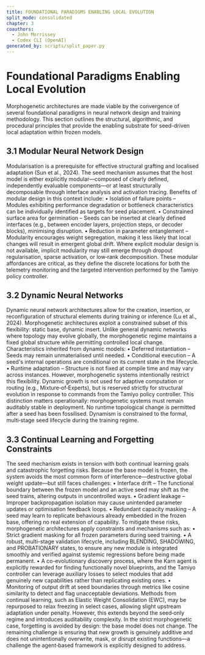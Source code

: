 ```yaml
---
title: FOUNDATIONAL PARADIGMS ENABLING LOCAL EVOLUTION
split_mode: consolidated
chapter: 3
coauthors:
  - John Morrissey
  - Codex CLI (OpenAI)
generated_by: scripts/split_paper.py
---
```


# Foundational Paradigms Enabling Local Evolution
Morphogenetic architectures are made viable by the convergence of several foundational paradigms in neural network design and training methodology. This section outlines the structural, algorithmic, and procedural principles that provide the enabling substrate for seed-driven local adaptation within frozen models.
## 3.1 Modular Neural Network Design
Modularisation is a prerequisite for effective structural grafting and localised adaptation (Sun et al., 2024). The seed mechanism assumes that the host model is either explicitly modular—composed of clearly defined, independently evaluable components—or at least structurally decomposable through interface analysis and activation tracing.
Benefits of modular design in this context include:
• Isolation of failure points – Modules exhibiting performance degradation or bottleneck characteristics can be individually identified as targets for seed placement.
• Constrained surface area for germination – Seeds can be inserted at clearly defined interfaces (e.g., between encoder layers, projection steps, or decoder blocks), minimising disruption.
• Reduction in parameter entanglement – Modularity encourages weight segregation, making it less likely that local changes will result in emergent global drift.
Where explicit modular design is not available, implicit modularity may still emerge through dropout regularisation, sparse activation, or low‑rank decomposition. These modular affordances are critical, as they define the discrete locations for both the telemetry monitoring and the targeted intervention performed by the Tamiyo policy controller.
## 3.2 Dynamic Neural Networks
Dynamic neural network architectures allow for the creation, insertion, or reconfiguration of structural elements during training or inference (Lu et al., 2024). Morphogenetic architectures exploit a constrained subset of this flexibility: static base, dynamic insert. Unlike general dynamic networks where topology may evolve globally, the morphogenetic regime maintains a fixed global structure while permitting controlled local change.
Characteristics inherited from dynamic models:
• Deferred instantiation – Seeds may remain unmaterialised until needed.
• Conditional execution – A seed's internal operations are conditional on its current state in the lifecycle.
• Runtime adaptation – Structure is not fixed at compile time and may vary across instances.
However, morphogenetic systems intentionally restrict this flexibility. Dynamic growth is not used for adaptive computation or routing (e.g., Mixture‑of‑Experts), but is reserved strictly for structural evolution in response to commands from the Tamiyo policy controller.
This distinction matters operationally: morphogenetic systems must remain auditably stable in deployment. No runtime topological change is permitted after a seed has been fossilised. Dynamism is constrained to the formal, multi‑stage seed lifecycle during the training regime.
## 3.3 Continual Learning and Forgetting Constraints
The seed mechanism exists in tension with both continual learning goals and catastrophic forgetting risks. Because the base model is frozen, the system avoids the most common form of interference—destructive global weight update—but still faces challenges:
• Interface drift – The functional boundary between the frozen model and an active seed may shift as the seed trains, altering outputs in uncontrolled ways.
• Gradient leakage – Improper backpropagation isolation may cause unintended parameter updates or optimisation feedback loops.
• Redundant capacity masking – A seed may learn to replicate behaviours already embedded in the frozen base, offering no real extension of capability.
To mitigate these risks, morphogenetic architectures apply constraints and mechanisms such as:
• Strict gradient masking for all frozen parameters during seed training.
• A robust, multi-stage validation lifecycle, including BLENDING, SHADOWING, and PROBATIONARY states, to ensure any new module is integrated smoothly and verified against systemic regressions before being made permanent.
• A co-evolutionary discovery process, where the Karn agent is explicitly rewarded for finding functionally novel blueprints, and the Tamiyo controller can leverage auxiliary losses to select modules that add genuinely new capabilities rather than replicating existing ones.
• Monitoring of output drift at seed boundaries through metrics like cosine similarity to detect and flag unacceptable deviations.
Methods from continual learning, such as Elastic Weight Consolidation (EWC), may be repurposed to relax freezing in select cases, allowing slight upstream adaptation under penalty. However, this extends beyond the seed‑only regime and introduces auditability complexity.
In the strict morphogenetic case, forgetting is avoided by design: the base model does not change. The remaining challenge is ensuring that new growth is genuinely additive and does not unintentionally overwrite, mask, or disrupt existing functions—a challenge the agent‑based framework is explicitly designed to address.

